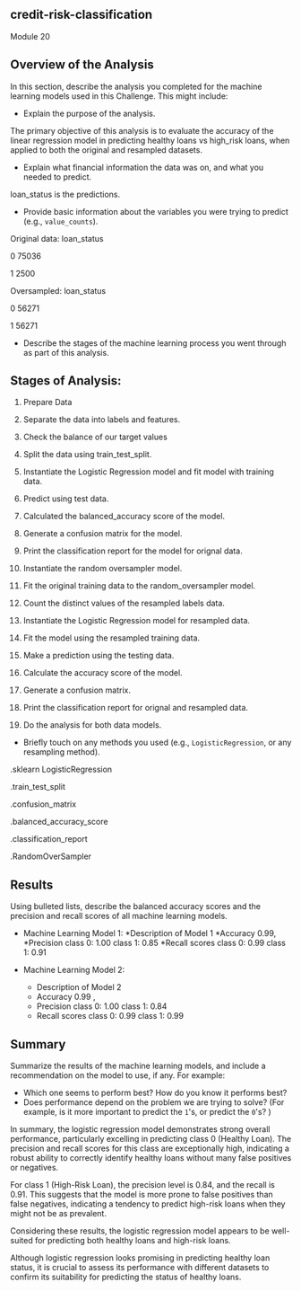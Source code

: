 ## credit-risk-classification
Module 20 

## Overview of the Analysis

In this section, describe the analysis you completed for the machine learning models used in this Challenge. This might include:

* Explain the purpose of the analysis.

The primary objective of this analysis is to evaluate the accuracy of the linear regression model in predicting healthy loans vs high_risk loans, when applied to both the original and resampled datasets.

* Explain what financial information the data was on, and what you needed to predict.

loan_status is the predictions.

* Provide basic information about the variables you were trying to predict (e.g., `value_counts`).

Original data:
loan_status

0     75036

1     2500

Oversampled:
loan_status

0    56271

1    56271


* Describe the stages of the machine learning process you went through as part of this analysis.

## Stages of Analysis:

1. Prepare Data

2. Separate the data into labels and features.

3. Check the balance of our target values

4. Split the data using train_test_split.

5. Instantiate the Logistic Regression model and fit model with training data.

6. Predict using test data.

7. Calculated the balanced_accuracy score of the model.
   
8. Generate a confusion matrix for the model.
   
9. Print the classification report for the model for orignal data.
    
10. Instantiate the random oversampler model.
    
11. Fit the original training data to the random_oversampler model.
    
12. Count the distinct values of the resampled labels data.
    
13. Instantiate the Logistic Regression model for resampled data.
    
14. Fit the model using the resampled training data.
    
15. Make a prediction using the testing data.
    
16. Calculate the accuracy score of the model.
    
17. Generate a confusion matrix.
    
19. Print the classification report for orignal and resampled data.
    
21. Do the analysis for both data models.

* Briefly touch on any methods you used (e.g., `LogisticRegression`, or any resampling method).

.sklearn LogisticRegression

.train_test_split

.confusion_matrix

.balanced_accuracy_score

.classification_report

.RandomOverSampler


## Results

Using bulleted lists, describe the balanced accuracy scores and the precision and recall scores of all machine learning models.

* Machine Learning Model 1:
  *Description of Model 1 
  *Accuracy 0.99,
  *Precision class 0: 1.00
             class 1: 0.85
  *Recall scores class 0: 0.99
                 class 1: 0.91
    


* Machine Learning Model 2:
  * Description of Model 2 
  * Accuracy 0.99 , 
  * Precision class 0: 1.00
              class 1: 0.84
  * Recall scores class 0: 0.99
                  class 1: 0.99



## Summary

Summarize the results of the machine learning models, and include a recommendation on the model to use, if any. For example:
* Which one seems to perform best? How do you know it performs best?
* Does performance depend on the problem we are trying to solve? (For example, is it more important to predict the `1`'s, or predict the `0`'s? )

In summary, the logistic regression model demonstrates strong overall performance, particularly excelling in predicting class 0 (Healthy Loan). The precision and recall scores for this class are exceptionally high, indicating a robust ability to correctly identify healthy loans without many false positives or negatives.

For class 1 (High-Risk Loan), the precision level is 0.84, and the recall is 0.91. This suggests that the model is more prone to false positives than false negatives, indicating a tendency to predict high-risk loans when they might not be as prevalent.

Considering these results, the logistic regression model appears to be well-suited for predicting both healthy loans and high-risk loans. 

Although logistic regression looks promising in predicting healthy loan status, it is crucial to assess its performance with different datasets to confirm its suitability for predicting the status of healthy loans.

